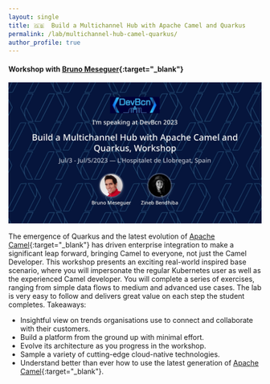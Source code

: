 ```yaml
---
layout: single
title: 🇬🇧  Build a Multichannel Hub with Apache Camel and Quarkus
permalink: /lab/multichannel-hub-camel-quarkus/
author_profile: true
---
```



#### Workshop with [Bruno Meseguer](https://www.linkedin.com/in/bruno-meseguer-a764421/){:target="_blank"}

![](/assets/images/devBCN2023.jpeg)

The emergence of Quarkus and the latest evolution of [Apache Camel](https://camel.apache.org/){:target="_blank"} has driven enterprise integration to make a significant leap forward, bringing Camel to everyone, not just the Camel Developer.
This workshop presents an exciting real-world inspired base scenario, where you will impersonate the regular Kubernetes user as well as the experienced Camel developer. You will complete a series of exercises, ranging from simple data flows to medium and advanced use cases.
The lab is very easy to follow and delivers great value on each step the student completes.
Takeaways:
- Insightful view on trends organisations use to connect and collaborate with their customers.
- Build a platform from the ground up with minimal effort.
- Evolve its architecture as you progress in the workshop.
- Sample a variety of cutting-edge cloud-native technologies.
- Understand better than ever how to use the latest generation of [Apache Camel](https://camel.apache.org/){:target="_blank"}.
